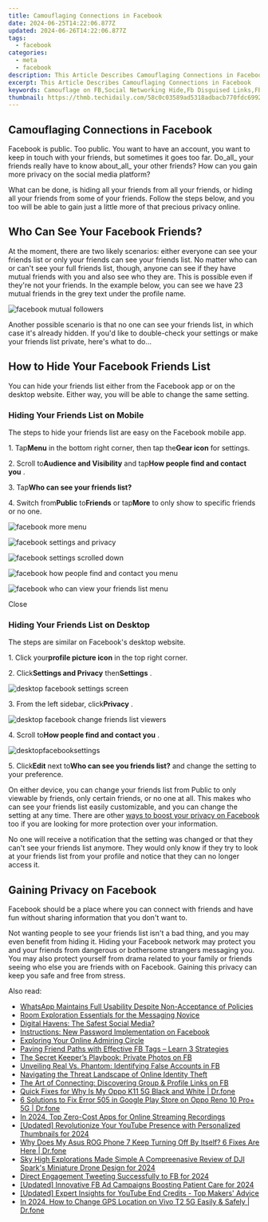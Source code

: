 ```yaml
---
title: Camouflaging Connections in Facebook
date: 2024-06-25T14:22:06.877Z
updated: 2024-06-26T14:22:06.877Z
tags:
  - facebook
categories:
  - meta
  - facebook
description: This Article Describes Camouflaging Connections in Facebook
excerpt: This Article Describes Camouflaging Connections in Facebook
keywords: Camouflage on FB,Social Networking Hide,Fb Disguised Links,FB Covert Connect,Stealthy FB Ties,Invisible FB Bonds,Secret Facebook Connections
thumbnail: https://thmb.techidaily.com/58c0c03589ad5318adbacb770fdc6992f0cc6897996afbcf99c8f0373ebae00e.jpg
---
```


## Camouflaging Connections in Facebook

 Facebook is public. Too public. You want to have an account, you want to keep in touch with your friends, but sometimes it goes too far. Do_all_ your friends really have to know about_all_ your other friends? How can you gain more privacy on the social media platform?

 What can be done, is hiding all your friends from all your friends, or hiding all your friends from some of your friends. Follow the steps below, and you too will be able to gain just a little more of that precious privacy online.

## Who Can See Your Facebook Friends?

 At the moment, there are two likely scenarios: either everyone can see your friends list or only your friends can see your friends list. No matter who can or can't see your full friends list, though, anyone can see if they have mutual friends with you and also see who they are. This is possible even if they're not your friends. In the example below, you can see we have 23 mutual friends in the grey text under the profile name.

![facebook mutual followers](https://static1.makeuseofimages.com/wordpress/wp-content/uploads/2022/10/facebook-mutual-followers.jpg)

 Another possible scenario is that no one can see your friends list, in which case it's already hidden. If you'd like to double-check your settings or make your friends list private, here's what to do...

## How to Hide Your Facebook Friends List

 You can hide your friends list either from the Facebook app or on the desktop website. Either way, you will be able to change the same setting.

### Hiding Your Friends List on Mobile

 The steps to hide your friends list are easy on the Facebook mobile app.

 1\. Tap**Menu** in the bottom right corner, then tap the**Gear icon** for settings.

 2\. Scroll to**Audience and Visibility** and tap**How people find and contact you** .

 3\. Tap**Who can see your friends list?**

 4\. Switch from**Public** to**Friends** or tap**More** to only show to specific friends or no one.

![facebook more menu](https://static1.makeuseofimages.com/wordpress/wp-content/uploads/2022/10/facebook-more-menu.jpeg)

![facebook settings and privacy](https://static1.makeuseofimages.com/wordpress/wp-content/uploads/2022/10/facebook-settings-and-privacy.jpeg)

![facebook settings scrolled down](https://static1.makeuseofimages.com/wordpress/wp-content/uploads/2022/10/facebook-settings-scrolled-down.jpeg)

![facebook how people find and contact you menu](https://static1.makeuseofimages.com/wordpress/wp-content/uploads/2022/10/facebook-how-people-find-and-contact-you-menu.jpeg)

![facebook who can view your friends list menu](https://static1.makeuseofimages.com/wordpress/wp-content/uploads/2022/10/facebook-who-can-view-your-friends-list-menu.jpeg)

Close

### Hiding Your Friends List on Desktop

The steps are similar on Facebook's desktop website.

 1\. Click your**profile picture icon** in the top right corner.

 2\. Click**Settings and Privacy** then**Settings** .

![desktop facebook settings screen](https://static1.makeuseofimages.com/wordpress/wp-content/uploads/2022/10/desktop-facebook-settings-screen.jpeg)

 3\. From the left sidebar, click**Privacy** .

![desktop facebook change friends list viewers](https://static1.makeuseofimages.com/wordpress/wp-content/uploads/2022/10/desktop-facebook-change-friends-list-viewers.jpeg)

 4\. Scroll to**How people find and contact you** .

![desktopfacebooksettings](https://static1.makeuseofimages.com/wordpress/wp-content/uploads/2022/10/desktopfacebooksettings.jpeg)

 5\. Click**Edit** next to**Who can see you friends list?** and change the setting to your preference.

 On either device, you can change your friends list from Public to only viewable by friends, only certain friends, or no one at all. This makes who can see your friends list easily customizable, and you can change the setting at any time. There are other [ways to boost your privacy on Facebook](https://www.makeuseof.com/facebook-privacy-and-security-checklist/) too if you are looking for more protection over your information.

 No one will receive a notification that the setting was changed or that they can't see your friends list anymore. They would only know if they try to look at your friends list from your profile and notice that they can no longer access it.

## Gaining Privacy on Facebook

 Facebook should be a place where you can connect with friends and have fun without sharing information that you don't want to.

 Not wanting people to see your friends list isn't a bad thing, and you may even benefit from hiding it. Hiding your Facebook network may protect you and your friends from dangerous or bothersome strangers messaging you. You may also protect yourself from drama related to your family or friends seeing who else you are friends with on Facebook. Gaining this privacy can keep you safe and free from stress.


<ins class="adsbygoogle"
     style="display:block"
     data-ad-format="autorelaxed"
     data-ad-client="ca-pub-7571918770474297"
     data-ad-slot="1223367746"></ins>



<ins class="adsbygoogle"
     style="display:block"
     data-ad-client="ca-pub-7571918770474297"
     data-ad-slot="8358498916"
     data-ad-format="auto"
     data-full-width-responsive="true"></ins>

<span class="atpl-alsoreadstyle">Also read:</span>
<div><ul>
<li><a href="https://facebook.techidaily.com/whatsapp-maintains-full-usability-despite-non-acceptance-of-policies/"><u>WhatsApp Maintains Full Usability Despite Non-Acceptance of Policies</u></a></li>
<li><a href="https://facebook.techidaily.com/room-exploration-essentials-for-the-messaging-novice/"><u>Room Exploration Essentials for the Messaging Novice</u></a></li>
<li><a href="https://facebook.techidaily.com/digital-havens-the-safest-social-media/"><u>Digital Havens: The Safest Social Media?</u></a></li>
<li><a href="https://facebook.techidaily.com/instructions-new-password-implementation-on-facebook/"><u>Instructions: New Password Implementation on Facebook</u></a></li>
<li><a href="https://facebook.techidaily.com/exploring-your-online-admiring-circle/"><u>Exploring Your Online Admiring Circle</u></a></li>
<li><a href="https://facebook.techidaily.com/paving-friend-paths-with-effective-fb-tags-learn-3-strategies/"><u>Paving Friend Paths with Effective FB Tags – Learn 3 Strategies</u></a></li>
<li><a href="https://facebook.techidaily.com/the-secret-keepers-playbook-private-photos-on-fb/"><u>The Secret Keeper’s Playbook: Private Photos on FB</u></a></li>
<li><a href="https://facebook.techidaily.com/unveiling-real-vs-phantom-identifying-false-accounts-in-fb/"><u>Unveiling Real Vs. Phantom: Identifying False Accounts in FB</u></a></li>
<li><a href="https://facebook.techidaily.com/navigating-the-threat-landscape-of-online-identity-theft/"><u>Navigating the Threat Landscape of Online Identity Theft</u></a></li>
<li><a href="https://facebook.techidaily.com/the-art-of-connecting-discovering-group-and-profile-links-on-fb/"><u>The Art of Connecting: Discovering Group & Profile Links on FB</u></a></li>
<li><a href="https://howto.techidaily.com/quick-fixes-for-why-is-my-oppo-k11-5g-black-and-white-drfone-by-drfone-fix-android-problems-fix-android-problems/"><u>Quick Fixes for Why Is My Oppo K11 5G Black and White | Dr.fone</u></a></li>
<li><a href="https://howto.techidaily.com/6-solutions-to-fix-error-505-in-google-play-store-on-oppo-reno-10-proplus-5g-drfone-by-drfone-fix-android-problems-fix-android-problems/"><u>6 Solutions to Fix Error 505 in Google Play Store on Oppo Reno 10 Pro+ 5G | Dr.fone</u></a></li>
<li><a href="https://video-screen-grab.techidaily.com/in-2024-top-zero-cost-apps-for-online-streaming-recordings/"><u>In 2024, Top Zero-Cost Apps for Online Streaming Recordings</u></a></li>
<li><a href="https://youtube-data.techidaily.com/ed-revolutionize-your-youtube-presence-with-personalized-thumbnails-for-2024/"><u>[Updated] Revolutionize Your YouTube Presence with Personalized Thumbnails for 2024</u></a></li>
<li><a href="https://howto.techidaily.com/why-does-my-asus-rog-phone-7-keep-turning-off-by-itself-6-fixes-are-here-drfone-by-drfone-fix-android-problems-fix-android-problems/"><u>Why Does My Asus ROG Phone 7 Keep Turning Off By Itself? 6 Fixes Are Here | Dr.fone</u></a></li>
<li><a href="https://extra-skills.techidaily.com/sky-high-explorations-made-simple-a-compreenasive-review-of-dji-sparks-miniature-drone-design-for-2024/"><u>Sky High Explorations Made Simple  A Compreenasive Review of DJI Spark's Miniature Drone Design for 2024</u></a></li>
<li><a href="https://facebook-video-content.techidaily.com/direct-engagement-tweeting-successfully-to-fb-for-2024/"><u>Direct Engagement  Tweeting Successfully to FB for 2024</u></a></li>
<li><a href="https://article-tips.techidaily.com/updated-innovative-fb-ad-campaigns-boosting-patient-care-for-2024/"><u>[Updated] Innovative FB Ad Campaigns Boosting Patient Care for 2024</u></a></li>
<li><a href="https://facebook-video-footage.techidaily.com/updated-expert-insights-for-youtube-end-credits-top-makers-advice/"><u>[Updated] Expert Insights for YouTube End Credits - Top Makers' Advice</u></a></li>
<li><a href="https://location-social.techidaily.com/in-2024-how-to-change-gps-location-on-vivo-t2-5g-easily-and-safely-drfone-by-drfone-virtual-android/"><u>In 2024, How to Change GPS Location on Vivo T2 5G Easily & Safely | Dr.fone</u></a></li>
</ul></div>
